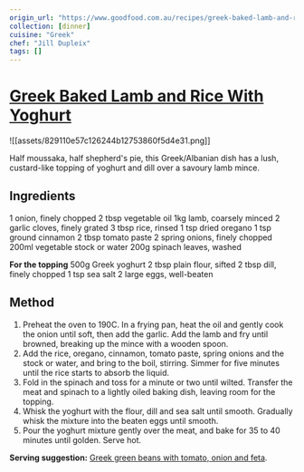 ```yaml
---
origin_url: "https://www.goodfood.com.au/recipes/greek-baked-lamb-and-rice-with-yoghurt-20190827-h1hho8"
collection: [dinner]
cuisine: "Greek"
chef: "Jill Dupleix"
tags: []
---
```

# [Greek Baked Lamb and Rice With Yoghurt](https://www.goodfood.com.au/recipes/greek-baked-lamb-and-rice-with-yoghurt-20190827-h1hho8)
![[assets/829110e57c126244b12753860f5d4e31.png]]

Half moussaka, half shepherd's pie, this Greek/Albanian dish has a lush, custard-like topping of yoghurt and dill over a savoury lamb mince.

## Ingredients

1 onion, finely chopped
2 tbsp vegetable oil
1kg lamb, coarsely minced
2 garlic cloves, finely grated
3 tbsp rice, rinsed
1 tsp dried oregano
1 tsp ground cinnamon
2 tbsp tomato paste
2 spring onions, finely chopped
200ml vegetable stock or water
200g spinach leaves, washed

**For the topping**
500g Greek yoghurt
2 tbsp plain flour, sifted
2 tbsp dill, finely chopped
1 tsp sea salt
2 large eggs, well-beaten

## Method

1. Preheat the oven to 190C. In a frying pan, heat the oil and gently cook the onion until soft, then add the garlic. Add the lamb and fry until browned, breaking up the mince with a wooden spoon.
2. Add the rice, oregano, cinnamon, tomato paste, spring onions and the stock or water, and bring to the boil, stirring. Simmer for five minutes until the rice starts to absorb the liquid.
3. Fold in the spinach and toss for a minute or two until wilted. Transfer the meat and spinach to a lightly oiled baking dish, leaving room for the topping.
4. Whisk the yoghurt with the flour, dill and sea salt until smooth. Gradually whisk the mixture into the beaten eggs until smooth.
5. Pour the yoghurt mixture gently over the meat, and bake for 35 to 40 minutes until golden. Serve hot.

**Serving suggestion:** [Greek green beans with tomato, onion and feta](https://www.goodfood.com.au/recipes/greek-green-beans-with-tomato-and-onion-20190827-h1hhoo).
